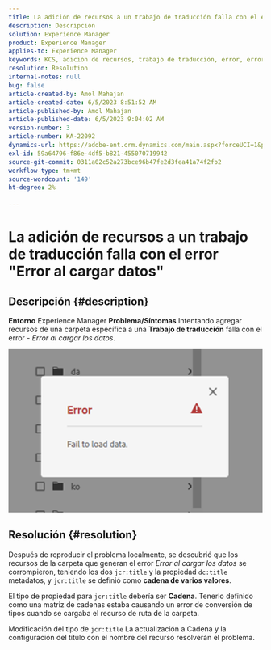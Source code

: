 ```yaml
---
title: La adición de recursos a un trabajo de traducción falla con el error "Error al cargar datos"
description: Descripción
solution: Experience Manager
product: Experience Manager
applies-to: Experience Manager
keywords: KCS, adición de recursos, trabajo de traducción, error, error al cargar los datos
resolution: Resolution
internal-notes: null
bug: false
article-created-by: Amol Mahajan
article-created-date: 6/5/2023 8:51:52 AM
article-published-by: Amol Mahajan
article-published-date: 6/5/2023 9:04:02 AM
version-number: 3
article-number: KA-22092
dynamics-url: https://adobe-ent.crm.dynamics.com/main.aspx?forceUCI=1&pagetype=entityrecord&etn=knowledgearticle&id=aa66af33-7e03-ee11-8f6e-6045bd006268
exl-id: 59a64796-f86e-4df5-b821-455070719942
source-git-commit: 0311a02c52a273bce96b47fe2d3fea41a74f2fb2
workflow-type: tm+mt
source-wordcount: '149'
ht-degree: 2%

---
```


# La adición de recursos a un trabajo de traducción falla con el error &quot;Error al cargar datos&quot;

## Descripción {#description}

<b>Entorno</b>
Experience Manager
<b>Problema/Síntomas</b>
Intentando agregar recursos de una carpeta específica a una <b>Trabajo de traducción</b> falla con el error - *Error al cargar los datos*.

![](assets/___ab66af33-7e03-ee11-8f6e-6045bd006268___.png)


## Resolución {#resolution}


Después de reproducir el problema localmente, se descubrió que los recursos de la carpeta que generan el error *Error al cargar los datos* se corrompieron, teniendo los dos `jcr:title` y la propiedad `dc:title` metadatos, y `jcr:title` se definió como <b>cadena de varios valores</b>.

El tipo de propiedad para `jcr:title` debería ser <b>Cadena</b>. Tenerlo definido como una matriz de cadenas estaba causando un error de conversión de tipos cuando se cargaba el recurso de ruta de la carpeta.

Modificación del tipo de `jcr:title` La actualización a Cadena y la configuración del título con el nombre del recurso resolverán el problema.
